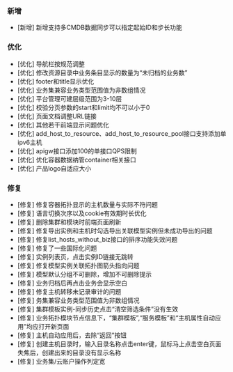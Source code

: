 ### 新增

- [新增] 新增支持多CMDB数据同步可以指定起始ID和步长功能

### 优化

- [优化] 导航栏按规范调整
- [优化] 修改资源目录中业务条目显示的数量为“未归档的业务数”
- [优化] footer和title显示优化
- [优化] 业务集兼容业务类型范围值为非数组情况
- [优化] 平台管理可建层级范围为3-10层
- [优化] 校验分页参数的start和limit均不可以小于0
- [优化] 页面文档调整URL链接
- [优化] 其他若干前端显示问题优化
- [优化] add_host_to_resource、add_host_to_resource_pool接口支持添加单ipv6主机
- [优化] apigw接口添加100的单接口QPS限制
- [优化] 优化容器数据纳管container相关接口
- [优化] 产品logo自适应大小

### 修复

- [修复] 修复容器拓扑显示的主机数量与实际不符问题
- [修复] 语言切换次序以及cookie有效期时长优化
- [修复] 删除集群和模块时前端页面刷新
- [修复] 修复导出实例和主机时勾选导出关联模型实例但未成功导出的问题
- [修复] 修复list_hosts_without_biz接口的排序功能失效问题
- [修复] 修复了一些国际化问题
- [修复] 实例列表页，点击实例ID链接无跳转
- [修复] 修复模型实例关联拓扑图箭头指向问题
- [修复] 模型默认分组不可删除，增加不可删除提示
- [修复] 业务归档后再点击业务会显示空白
- [修复] 修复主机转移未记录审计的问题
- [修复] 务集兼容业务类型范围值为非数组情况
- [修复] 集群模板实例-同步历史点击“清空筛选条件”没有生效
- [修复] 业务拓扑模块节点信息下，“集群模板”,“服务模板”和“主机属性自动应用”均应打开新页面
- [修复] 主机自动应用后，去除“返回”按钮
- [修复] 创建主机目录时，输入目录名称点击enter键，鼠标马上点击空白页面失焦后，创建出来的目录没有显示名称
- [修复] 业务集/云账户操作列定宽
